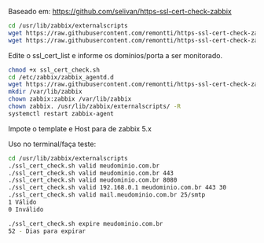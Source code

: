 Baseado em: https://github.com/selivan/https-ssl-cert-check-zabbix


```bash
cd /usr/lib/zabbix/externalscripts
wget https://raw.githubusercontent.com/remontti/https-ssl-cert-check-zabbix/master/ssl_cert_check.sh
wget https://raw.githubusercontent.com/remontti/https-ssl-cert-check-zabbix/master/ssl_cert_list
```
Edite o ssl_cert_list e informe os domínios/porta a ser monitorado.
```bash
chmod +x ssl_cert_check.sh
cd /etc/zabbix/zabbix_agentd.d
wget https://raw.githubusercontent.com/remontti/https-ssl-cert-check-zabbix/master/userparameters_ssl_cert_check.conf
mkdir /var/lib/zabbix
chown zabbix:zabbix /var/lib/zabbix
chown zabbix. /usr/lib/zabbix/externalscripts/ -R
systemctl restart zabbix-agent
```

Impote o template e Host para de zabbix 5.x

Uso no terminal/faça teste:
```bash
cd /usr/lib/zabbix/externalscripts
./ssl_cert_check.sh valid meudominio.com.br
./ssl_cert_check.sh valid meudominio.com.br 443
./ssl_cert_check.sh valid meudominio.com.br 8080
./ssl_cert_check.sh valid 192.168.0.1 meudominio.com.br 443 30
./ssl_cert_check.sh valid mail.meudominio.com.br 25/smtp
1 Válido
0 Inválido

./ssl_cert_check.sh expire meudominio.com.br
52 - Dias para expirar
```
